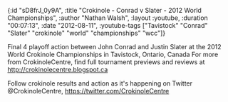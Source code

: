 {:id "sD8frJ_0y9A",
 :title "Crokinole - Conrad v Slater - 2012 World Championships",
 :author "Nathan Walsh",
 :layout :youtube,
 :duration "00:07:13",
 :date "2012-08-11",
 :youtube-tags
 ["Tavistock"
  "Conrad"
  "Slater"
  "crokinole"
  "world"
  "championships"
  "wcc"]}


Final 4 playoff action between John Conrad and Justin Slater at the 2012 World Crokinole Championships in Tavistock, Ontario, Canada For more from CrokinoleCentre, find full tournament previews and reviews at http://crokinolecentre.blogspot.ca

Follow crokinole results and action as it's happening on Twitter @CrokinoleCentre, https://twitter.com/CrokinoleCentre

